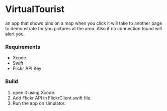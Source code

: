 # VirtualTourist
an app that shows pins on a map when you click it will take to another page to demonstrate for you pictures at the area. Also if no connection found will alert you.

### Requirements
* Xcode 
* Swift 
* Flickr API Key

### Build
1. open it using Xcode.
2. Add Flickr API in FlickrClient.swift file.
3. Run the app on simulator.
